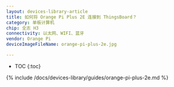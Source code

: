 ```yaml
---
layout: devices-library-article
title: 如何将 Orange Pi Plus 2E 连接到 ThingsBoard？
category: 单板计算机
chip: 全志 H3
connectivity: 以太网、WIFI、蓝牙
vendor: Orange Pi
deviceImageFileName: orange-pi-plus-2e.jpg

---
```



* TOC
{:toc}

{% include /docs/devices-library/guides/orange-pi-plus-2e.md %}